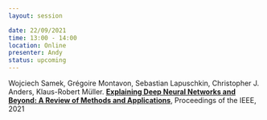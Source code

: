 ```yaml
---
layout: session

date: 22/09/2021
time: 13:00 - 14:00
location: Online
presenter: Andy
status: upcoming
---
```

Wojciech Samek, Grégoire Montavon, Sebastian Lapuschkin, Christopher J. Anders, Klaus-Robert Müller.
**[Explaining Deep Neural Networks and Beyond: A Review of Methods and Applications](
papers/0072-explaining-deep-nns-and-beyond)**,
Proceedings of the IEEE,
2021